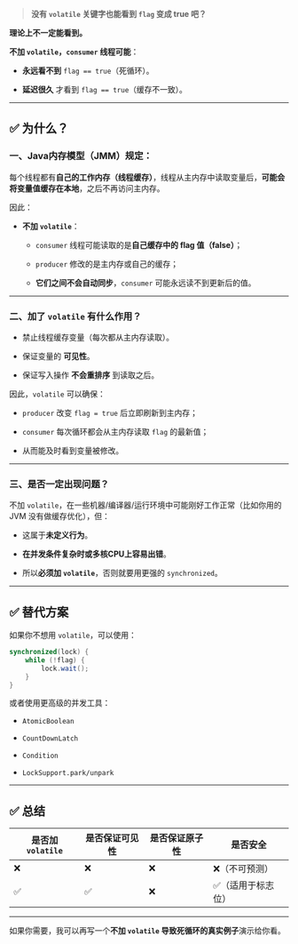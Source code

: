 
> **没有 `volatile` 关键字也能看到 `flag` 变成 true 吧？**

**理论上不一定能看到。**

**不加 `volatile`，`consumer` 线程可能**：

- **永远看不到** `flag == true`（死循环）。
    
- **延迟很久** 才看到 `flag == true`（缓存不一致）。
    

---

## ✅ 为什么？

### 一、Java内存模型（JMM）规定：

每个线程都有**自己的工作内存（线程缓存）**，线程从主内存中读取变量后，**可能会将变量值缓存在本地**，之后不再访问主内存。

因此：

- **不加 `volatile`**：
    
    - `consumer` 线程可能读取的是**自己缓存中的 flag 值（false）**；
        
    - `producer` 修改的是主内存或自己的缓存；
        
    - **它们之间不会自动同步**，`consumer` 可能永远读不到更新后的值。
        

---

### 二、加了 `volatile` 有什么作用？

- 禁止线程缓存变量（每次都从主内存读取）。
    
- 保证变量的 **可见性**。
    
- 保证写入操作 **不会重排序** 到读取之后。
    

因此，`volatile` 可以确保：

- `producer` 改变 `flag = true` 后立即刷新到主内存；
    
- `consumer` 每次循环都会从主内存读取 `flag` 的最新值；
    
- 从而能及时看到变量被修改。
    

---

### 三、是否一定出现问题？

不加 `volatile`，在一些机器/编译器/运行环境中可能刚好工作正常（比如你用的 JVM 没有做缓存优化），但：

- 这属于**未定义行为**。
    
- **在并发条件复杂时或多核CPU上容易出错**。
    
- 所以**必须加 `volatile`**，否则就要用更强的 `synchronized`。
    

---

## ✅ 替代方案

如果你不想用 `volatile`，可以使用：

```java
synchronized(lock) {
    while (!flag) {
        lock.wait();
    }
}
```

或者使用更高级的并发工具：

- `AtomicBoolean`
    
- `CountDownLatch`
    
- `Condition`
    
- `LockSupport.park/unpark`
    

---

## ✅ 总结

|是否加 `volatile`|是否保证可见性|是否保证原子性|是否安全|
|---|---|---|---|
|❌|❌|❌|❌（不可预测）|
|✅|✅|❌|✅（适用于标志位）|

---

如果你需要，我可以再写一个**不加 `volatile` 导致死循环的真实例子**演示给你看。